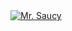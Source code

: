 <a href="https://top.gg/bot/844981265442406400">
  <img src="https://top.gg/api/widget/844981265442406400.svg" alt="Mr. Saucy" />
  </a>
